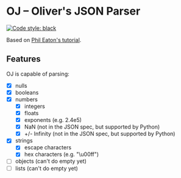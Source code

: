 # OJ – Oliver's JSON Parser

[![Code style: black](https://img.shields.io/badge/code%20style-black-000000.svg)](https://github.com/psf/black)

Based on [Phil Eaton's tutorial](http://notes.eatonphil.com/writing-a-simple-json-parser.html).

## Features

OJ is capable of parsing:

- [x] nulls
- [x] booleans
- [x] numbers
  - [x] integers
  - [x] floats
  - [x] exponents (e.g. 2.4e5)
  - [x] NaN (not in the JSON spec, but supported by Python)
  - [x] +/- Infinity (not in the JSON spec, but supported by Python)
- [x] strings
  - [x] escape characters
  - [x] hex characters (e.g. "\u00ff")
- [ ] objects (can't do empty yet)
- [ ] lists (can't do empty yet)
